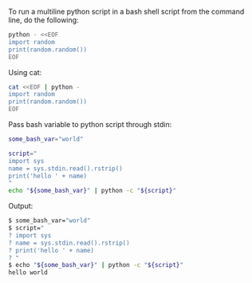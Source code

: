 To run a multiline python script in a bash shell script from the command line, do the following:
```sh
python - <<EOF
import random
print(random.random())
EOF
```
Using cat:
```sh
cat <<EOF | python -
import random
print(random.random())
EOF
```
Pass bash variable to python script through stdin:
```sh
some_bash_var="world"

script="
import sys
name = sys.stdin.read().rstrip()
print('hello ' + name)
"
echo "${some_bash_var}" | python -c "${script}"
```
Output:
```sh
$ some_bash_var="world"
$ script="
? import sys
? name = sys.stdin.read().rstrip()
? print('hello ' + name)
? "
$ echo "${some_bash_var}" | python -c "${script}"
hello world
```